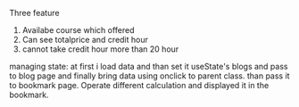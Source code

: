 Three feature
1. Availabe course which offered
2. Can see totalprice and credit hour
3. cannot take credit hour more than 20 hour

managing state:
at first i load data and than set it useState's blogs and pass to blog page and finally bring data using onclick to parent class. than pass it to bookmark page. Operate different calculation and displayed it in the bookmark. 
